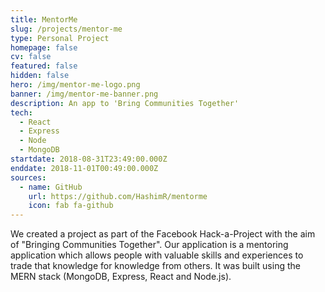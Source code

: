```yaml
---
title: MentorMe
slug: /projects/mentor-me
type: Personal Project
homepage: false
cv: false
featured: false
hidden: false
hero: /img/mentor-me-logo.png
banner: /img/mentor-me-banner.png
description: An app to 'Bring Communities Together'
tech:
  - React
  - Express
  - Node
  - MongoDB
startdate: 2018-08-31T23:49:00.000Z
enddate: 2018-11-01T00:49:00.000Z
sources:
  - name: GitHub
    url: https://github.com/HashimR/mentorme
    icon: fab fa-github
---
```


We created a project as part of the Facebook Hack-a-Project with the aim of "Bringing Communities Together". Our application is a mentoring application which allows people with valuable skills and experiences to trade that knowledge for knowledge from others. It was built using the MERN stack (MongoDB, Express, React and Node.js).
